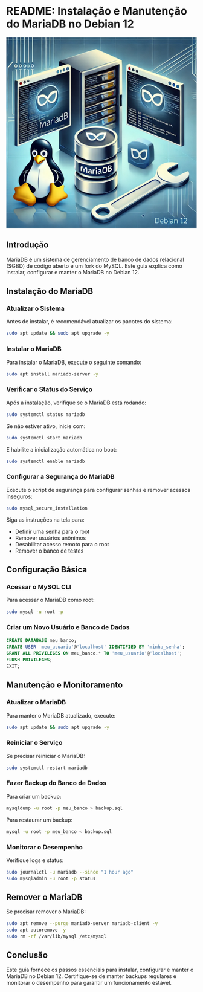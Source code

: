 # README: Instalação e Manutenção do MariaDB no Debian 12
![Servidor de Banco de dados](imagens/mariaDB.webp) 

## Introdução
MariaDB é um sistema de gerenciamento de banco de dados relacional (SGBD) de código aberto e um fork do MySQL. Este guia explica como instalar, configurar e manter o MariaDB no Debian 12.

## Instalação do MariaDB

### Atualizar o Sistema
Antes de instalar, é recomendável atualizar os pacotes do sistema:
```bash
sudo apt update && sudo apt upgrade -y
```

### Instalar o MariaDB
Para instalar o MariaDB, execute o seguinte comando:
```bash
sudo apt install mariadb-server -y
```

### Verificar o Status do Serviço
Após a instalação, verifique se o MariaDB está rodando:
```bash
sudo systemctl status mariadb
```
Se não estiver ativo, inicie com:
```bash
sudo systemctl start mariadb
```
E habilite a inicialização automática no boot:
```bash
sudo systemctl enable mariadb
```

### Configurar a Segurança do MariaDB
Execute o script de segurança para configurar senhas e remover acessos inseguros:
```bash
sudo mysql_secure_installation
```
Siga as instruções na tela para:
- Definir uma senha para o root
- Remover usuários anônimos
- Desabilitar acesso remoto para o root
- Remover o banco de testes

## Configuração Básica

### Acessar o MySQL CLI
Para acessar o MariaDB como root:
```bash
sudo mysql -u root -p
```

### Criar um Novo Usuário e Banco de Dados
```sql
CREATE DATABASE meu_banco;
CREATE USER 'meu_usuario'@'localhost' IDENTIFIED BY 'minha_senha';
GRANT ALL PRIVILEGES ON meu_banco.* TO 'meu_usuario'@'localhost';
FLUSH PRIVILEGES;
EXIT;
```

## Manutenção e Monitoramento

### Atualizar o MariaDB
Para manter o MariaDB atualizado, execute:
```bash
sudo apt update && sudo apt upgrade -y
```

### Reiniciar o Serviço
Se precisar reiniciar o MariaDB:
```bash
sudo systemctl restart mariadb
```

### Fazer Backup do Banco de Dados
Para criar um backup:
```bash
mysqldump -u root -p meu_banco > backup.sql
```
Para restaurar um backup:
```bash
mysql -u root -p meu_banco < backup.sql
```

### Monitorar o Desempenho
Verifique logs e status:
```bash
sudo journalctl -u mariadb --since "1 hour ago"
sudo mysqladmin -u root -p status
```

## Remover o MariaDB
Se precisar remover o MariaDB:
```bash
sudo apt remove --purge mariadb-server mariadb-client -y
sudo apt autoremove -y
sudo rm -rf /var/lib/mysql /etc/mysql
```

## Conclusão
Este guia fornece os passos essenciais para instalar, configurar e manter o MariaDB no Debian 12. Certifique-se de manter backups regulares e monitorar o desempenho para garantir um funcionamento estável.


